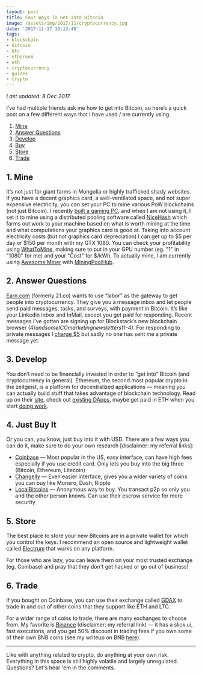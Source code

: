 ```yaml
---
layout: post
title: Four Ways To Get Into Bitcoin
image: /assets/img/2017/11/cryptocurrency.jpg
date: '2017-11-17 19:13:40'
tags:
- blockchain
- bitcoin
- btc
- ethereum
- eth
- cryptocurrency
- guides
- crypto
---
```


_Last updated: 8 Dec 2017_

I’ve had multiple friends ask me how to get into Bitcoin, so here’s a quick post on a few different ways that I have used / are currently using.

1. [Mine](#1mine)
2. [Answer Questions](#2answerquestions)
3. [Develop](#3develop)
4. [Buy](#4buy)
5. [Store](#5store)
6. [Trade](#6trade)

## 1. Mine
It’s not just for giant farms in Mongolia or highly trafficked shady websites. If you have a decent graphics card, a well-ventilated space, and not super expensive electricity, you can set your PC to mine various PoW blockchains (not just Bitcoin). I recently [built a gaming PC](https://tonyy.in/building-a-ryzen-gaming-rig/), and when I am not using it, I set it to mine using a distributed pooling software called [NiceHash](https://www.nicehash.com) which farms out work to your machine based on what is worth mining at the time and what computations your graphics card is good at. Taking into account electricity costs (but not graphics card depreciation) I can get up to $5 per day or $150 per month with my GTX 1080. You can check your profitability using [WhatToMine](http://whattomine.com/coins), making sure to put in your GPU number (eg. "1" in "1080" for me) and your "Cost" for $/kWh. To actually mine, I am currently using [Awesome Miner](http://awesomeminer.com/) with [MiningPoolHub](https://miningpoolhub.com).

## 2. Answer Questions
[Earn.com](https://earn.com) (formerly 21.co) wants to use “labor” as the gateway to get people into cryptocurrency. They give you a message inbox and let people send paid messages, tasks, and surveys, with payment in Bitcoin. It’s like your Linkedin inbox and InMail, except you get paid for responding. Recent messages I’ve gotten are signing up for Blockstack’s new blockchain browser ($4) and some ICO marketing newsletters ($1-4). For responding to private messages I [charge $5](https://earn.com/aeto/) but sadly no one has sent me a private message yet.

## 3. Develop
You don’t need to be financially invested in order to “get into” Bitcoin (and cryptocurrency in general). Ethereum, the second most popular crypto in the zeitgeist, is a platform for decentralized applications — meaning you can actually build stuff that takes advantage of blockchain technology. Read up on their [site](https://ethereum.org/), check out [existing DApps](https://www.stateofthedapps.com/), maybe get paid in ETH when you start [doing work](https://ethlance.com).

## 4. Just Buy It
Or you can, you know, just buy into it with USD. There are a few ways you can do it, make sure to do your own research [disclaimer: my referral links]:

* [Coinbase](https://www.coinbase.com/join/527af8b8e59746fe9c00003f) — Most popular in the US, easy interface, can have high fees especially if you use credit card. Only lets you buy into the big three (Bitcoin, Ethereum, Litecoin)
* [Changelly](https://changelly.com/?ref_id=e1ded0b56c99) — Even easier interface, gives you a wider variety of coins you can buy like Monero, Dash, Ripple
* [LocalBitcoins](https://localbitcoins.com/country/US?ch=e7d7) — Anonymous way to buy. You transact p2p so only you and the other person knows. Can use their escrow service for more security

## 5. Store
The best place to store your new Bitcoins are in a private wallet for which you control the keys. I recommend an open source and lightweight wallet called [Electrum](https://electrum.org/) that works on any platform.

For those who are lazy, you can leave them on your most trusted exchange (eg. Coinbase) and pray that they don't get hacked or go out of business!

## 6. Trade
If you bought on Coinbase, you can use their exchange called [GDAX](https://www.gdax.com/) to trade in and out of other coins that they support like ETH and LTC.

For a wider range of coins to trade, there are many exchanges to choose from. My favorite is [Binance](https://www.binance.com/?ref=10138930) (disclaimer: my referral link) — it has a slick ui, fast executions, and you get 50% discount in trading fees if you own some of their own BNB coins (see my writeup on BNB [here](https://tonyy.in/guide-to-buying-binance-coins-bnb/)).

---

Like with anything related to crypto, do anything at your own risk. Everything in this space is still highly volatile and largely unregulated. Questions? Let's hear 'em in the comments.
